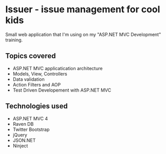 # Issuer - issue management for cool kids

Small web application that I'm using on my "ASP.NET MVC Development" training.

## Topics covered

* ASP.NET MVC applicatication architecture
* Models, View, Controllers
* Data validation
* Action Filters and AOP
* Test Driven Developement with ASP.NET MVC

## Technologies used

* ASP.NET MVC 4
* Raven DB
* Twitter Bootstrap
* jQuery
* JSON.NET
* Ninject 